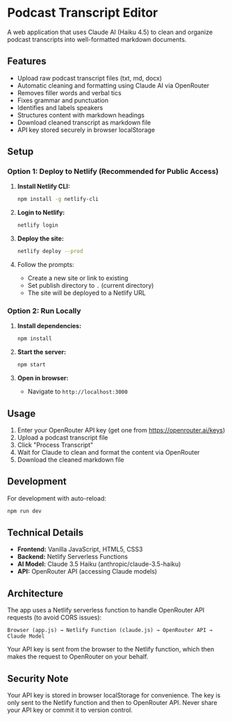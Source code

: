 # Podcast Transcript Editor

A web application that uses Claude AI (Haiku 4.5) to clean and organize podcast transcripts into well-formatted markdown documents.

## Features

- Upload raw podcast transcript files (txt, md, docx)
- Automatic cleaning and formatting using Claude AI via OpenRouter
- Removes filler words and verbal tics
- Fixes grammar and punctuation
- Identifies and labels speakers
- Structures content with markdown headings
- Download cleaned transcript as markdown file
- API key stored securely in browser localStorage

## Setup

### Option 1: Deploy to Netlify (Recommended for Public Access)

1. **Install Netlify CLI:**
   ```bash
   npm install -g netlify-cli
   ```

2. **Login to Netlify:**
   ```bash
   netlify login
   ```

3. **Deploy the site:**
   ```bash
   netlify deploy --prod
   ```

4. Follow the prompts:
   - Create a new site or link to existing
   - Set publish directory to `.` (current directory)
   - The site will be deployed to a Netlify URL

### Option 2: Run Locally

1. **Install dependencies:**
   ```bash
   npm install
   ```

2. **Start the server:**
   ```bash
   npm start
   ```

3. **Open in browser:**
   - Navigate to `http://localhost:3000`

## Usage

1. Enter your OpenRouter API key (get one from https://openrouter.ai/keys)
2. Upload a podcast transcript file
3. Click "Process Transcript"
4. Wait for Claude to clean and format the content via OpenRouter
5. Download the cleaned markdown file

## Development

For development with auto-reload:
```bash
npm run dev
```

## Technical Details

- **Frontend:** Vanilla JavaScript, HTML5, CSS3
- **Backend:** Netlify Serverless Functions
- **AI Model:** Claude 3.5 Haiku (anthropic/claude-3.5-haiku)
- **API:** OpenRouter API (accessing Claude models)

## Architecture

The app uses a Netlify serverless function to handle OpenRouter API requests (to avoid CORS issues):

```
Browser (app.js) → Netlify Function (claude.js) → OpenRouter API → Claude Model
```

Your API key is sent from the browser to the Netlify function, which then makes the request to OpenRouter on your behalf.

## Security Note

Your API key is stored in browser localStorage for convenience. The key is only sent to the Netlify function and then to OpenRouter API. Never share your API key or commit it to version control.
